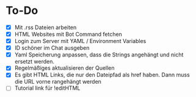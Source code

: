 # To-Do
- [x] Mit .rss Dateien arbeiten
- [x] HTML Websites mit Bot Command fetchen
- [x] Login zum Server mit YAML / Environment Variables
- [x] ID schöner im Chat ausgeben
- [x] Yaml Speicherung anpassen, dass die Strings angehängt und nicht ersetzt werden.
- [x] Regelmäßiges aktualisieren der Quellen
- [x] Es gibt HTML Links, die nur den Dateipfad als href haben. Dann muss die URL vorne rangehängt werden
- [ ] Tutorial link für !editHTML
